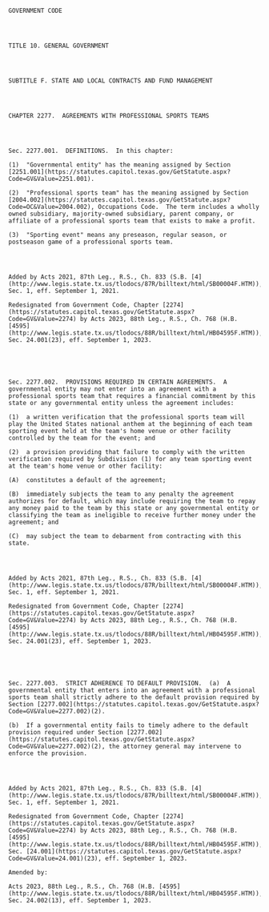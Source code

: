 ﻿
    
    
    	
    					
    
    
    GOVERNMENT CODE
    
      
    
    
    TITLE 10. GENERAL GOVERNMENT
    
      
    
    
    SUBTITLE F. STATE AND LOCAL CONTRACTS AND FUND MANAGEMENT
    
      
    
    
    CHAPTER 2277.  AGREEMENTS WITH PROFESSIONAL SPORTS TEAMS
    
      
    
    
    Sec. 2277.001.  DEFINITIONS.  In this chapter:
    
    (1)  "Governmental entity" has the meaning assigned by Section [2251.001](https://statutes.capitol.texas.gov/GetStatute.aspx?Code=GV&Value=2251.001).
    
    (2)  "Professional sports team" has the meaning assigned by Section [2004.002](https://statutes.capitol.texas.gov/GetStatute.aspx?Code=OC&Value=2004.002), Occupations Code.  The term includes a wholly owned subsidiary, majority-owned subsidiary, parent company, or affiliate of a professional sports team that exists to make a profit.
    
    (3)  "Sporting event" means any preseason, regular season, or postseason game of a professional sports team.
    
    
    
    
    Added by Acts 2021, 87th Leg., R.S., Ch. 833 (S.B. [4](http://www.legis.state.tx.us/tlodocs/87R/billtext/html/SB00004F.HTM)), Sec. 1, eff. September 1, 2021.
    
    Redesignated from Government Code, Chapter [2274](https://statutes.capitol.texas.gov/GetStatute.aspx?Code=GV&Value=2274) by Acts 2023, 88th Leg., R.S., Ch. 768 (H.B. [4595](http://www.legis.state.tx.us/tlodocs/88R/billtext/html/HB04595F.HTM)), Sec. 24.001(23), eff. September 1, 2023.
    
    
    
    
    
    Sec. 2277.002.  PROVISIONS REQUIRED IN CERTAIN AGREEMENTS.  A governmental entity may not enter into an agreement with a professional sports team that requires a financial commitment by this state or any governmental entity unless the agreement includes:
    
    (1)  a written verification that the professional sports team will play the United States national anthem at the beginning of each team sporting event held at the team's home venue or other facility controlled by the team for the event; and
    
    (2)  a provision providing that failure to comply with the written verification required by Subdivision (1) for any team sporting event at the team's home venue or other facility:
    
    (A)  constitutes a default of the agreement; 
    
    (B)  immediately subjects the team to any penalty the agreement authorizes for default, which may include requiring the team to repay any money paid to the team by this state or any governmental entity or classifying the team as ineligible to receive further money under the agreement; and
    
    (C)  may subject the team to debarment from contracting with this state.
    
    
    
    
    Added by Acts 2021, 87th Leg., R.S., Ch. 833 (S.B. [4](http://www.legis.state.tx.us/tlodocs/87R/billtext/html/SB00004F.HTM)), Sec. 1, eff. September 1, 2021.
    
    Redesignated from Government Code, Chapter [2274](https://statutes.capitol.texas.gov/GetStatute.aspx?Code=GV&Value=2274) by Acts 2023, 88th Leg., R.S., Ch. 768 (H.B. [4595](http://www.legis.state.tx.us/tlodocs/88R/billtext/html/HB04595F.HTM)), Sec. 24.001(23), eff. September 1, 2023.
    
    
    
    
    
    Sec. 2277.003.  STRICT ADHERENCE TO DEFAULT PROVISION.  (a)  A governmental entity that enters into an agreement with a professional sports team shall strictly adhere to the default provision required by Section [2277.002](https://statutes.capitol.texas.gov/GetStatute.aspx?Code=GV&Value=2277.002)(2).
    
    (b)  If a governmental entity fails to timely adhere to the default provision required under Section [2277.002](https://statutes.capitol.texas.gov/GetStatute.aspx?Code=GV&Value=2277.002)(2), the attorney general may intervene to enforce the provision.
    
    
    
    
    Added by Acts 2021, 87th Leg., R.S., Ch. 833 (S.B. [4](http://www.legis.state.tx.us/tlodocs/87R/billtext/html/SB00004F.HTM)), Sec. 1, eff. September 1, 2021.
    
    Redesignated from Government Code, Chapter [2274](https://statutes.capitol.texas.gov/GetStatute.aspx?Code=GV&Value=2274) by Acts 2023, 88th Leg., R.S., Ch. 768 (H.B. [4595](http://www.legis.state.tx.us/tlodocs/88R/billtext/html/HB04595F.HTM)), Sec. [24.001](https://statutes.capitol.texas.gov/GetStatute.aspx?Code=GV&Value=24.001)(23), eff. September 1, 2023.
    
    Amended by: 
    
    Acts 2023, 88th Leg., R.S., Ch. 768 (H.B. [4595](http://www.legis.state.tx.us/tlodocs/88R/billtext/html/HB04595F.HTM)), Sec. 24.002(13), eff. September 1, 2023.
    
    
    
    
    				
